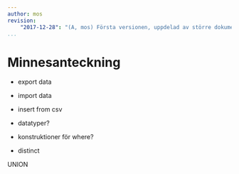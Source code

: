 ```yaml
---
author: mos
revision:
    "2017-12-28": "(A, mos) Första versionen, uppdelad av större dokument."
...
```

Minnesanteckning
==================================

* export data
* import data
* insert from csv

* datatyper?
* konstruktioner för where?
* distinct
 

UNION



 
 

 
